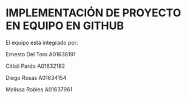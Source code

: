 # IMPLEMENTACIÓN DE PROYECTO EN EQUIPO EN GITHUB
El equipo está integrado por:

Ernesto Del Toro A01638191

Citlali Pardo A01632182

Diego Rosas A01634154

Melissa Robles A01637961
